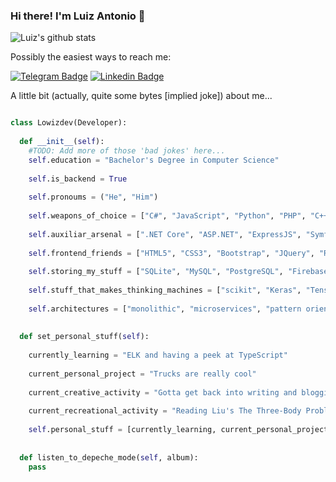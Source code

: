 ### Hi there! I'm Luiz Antonio 👋

<!--[![trophy](https://github-profile-trophy.vercel.app/?username=lowizdev)](https://github.com/ryo-ma/github-profile-trophy)-->

![Luiz's github stats](https://github-readme-stats.vercel.app/api?username=lowizdev&count_private=false&show_icons=true&theme=tokyonight&hide_border=true&hide=stars&hide_title=true)
 
<!--![Top Langs](https://github-readme-stats.vercel.app/api/top-langs/?username=lowizdev&layout=compact&theme=synthwave)-->

Possibly the easiest ways to reach me: 

[![Telegram Badge](https://img.shields.io/badge/-@lowizdev-0088CC?style=for-the-badge&logo=Telegram&logoColor=white)](https://t.me/lowizdev "Contact on Telegram")
[![Linkedin Badge](https://img.shields.io/badge/-@lowizdev-0088CC?style=for-the-badge&logo=Linkedin&logoColor=white)](https://www.linkedin.com/in/luiz-antonio-santos-gonsalves-junior-b9279519b/ "Follow me on Linkedin")

A little bit (actually, quite some bytes [implied joke]) about me...

```python

class Lowizdev(Developer):
  
  def __init__(self):
    #TODO: Add more of those 'bad jokes' here...
    self.education = "Bachelor's Degree in Computer Science"
    
    self.is_backend = True
    
    self.pronoums = ("He", "Him")
    
    self.weapons_of_choice = ["C#", "JavaScript", "Python", "PHP", "C++", "Go"] #Quicknote: Possible new additions in the future...
    
    self.auxiliar_arsenal = [".NET Core", "ASP.NET", "ExpressJS", "Symfony", "Flask", "Django", "Laravel", "TKinter", "Electron", "STL"]
    
    self.frontend_friends = ["HTML5", "CSS3", "Bootstrap", "JQuery", "React", "React Native", "Redux", "Bulma CSS"]
    
    self.storing_my_stuff = ["SQLite", "MySQL", "PostgreSQL", "Firebase", "MongoDB"]
    
    self.stuff_that_makes_thinking_machines = ["scikit", "Keras", "Tensorflow", "ML.NET", "Weka"]
    
    self.architectures = ["monolithic", "microservices", "pattern oriented"]
 
  
  def set_personal_stuff(self):
    
    currently_learning = "ELK and having a peek at TypeScript"
    
    current_personal_project = "Trucks are really cool"
    
    current_creative_activity = "Gotta get back into writing and blogging..."
    
    current_recreational_activity = "Reading Liu's The Three-Body Problem"
    
    self.personal_stuff = [currently_learning, current_personal_project, current_creative_activity, current_recreational_activity]
  
  
  def listen_to_depeche_mode(self, album):
    pass

```

<!--
**sangonsalvesdev/sangonsalvesdev** is a ✨ _special_ ✨ repository because its `README.md` (this file) appears on your GitHub profile.

Here are some ideas to get you started:

- 🔭 I’m currently working on ...
- 🌱 I’m currently learning ...
- 👯 I’m looking to collaborate on ...
- 🤔 I’m looking for help with ...
- 💬 Ask me about ...
- 📫 How to reach me: ...
- 😄 Pronouns: ...
- ⚡ Fun fact: ...
-->
